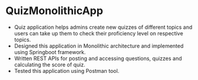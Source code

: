 # QuizMonolithicApp
+ Quiz application helps admins create new quizzes of different topics and users can take up them to check their proficiency level on respective topics.
+ Designed this application in Monolithic architecture and implemented using Springboot framework.
+ Written REST APIs for posting and accessing questions, quizzes and calculating the score of quiz.
+ Tested this application using Postman tool.
